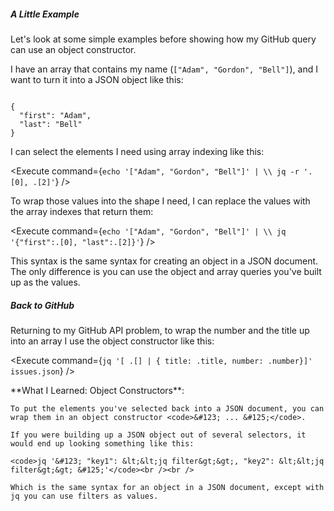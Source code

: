 <script>
import Alert from "components/Alert.svelte";
import Execute from "components/Execute.svelte";
</script>

##### A Little Example

Let's look at some simple examples before showing how my GitHub query can use an object constructor.

I have an array that contains my name (`["Adam", "Gordon", "Bell"]`), and I want to turn it into a JSON object like this:

<code>
&#123;
  "first": "Adam",
  "last": "Bell"
&#125;
</code>

I can select the elements I need using array indexing like this:

<Execute command={`echo '["Adam", "Gordon", "Bell"]' | \\ jq -r '.[0], .[2]'`} />

To wrap those values into the shape I need, I can replace the values with the array indexes that return them:

<Execute command={`echo '["Adam", "Gordon", "Bell"]' | \\ jq '{"first":.[0], "last":.[2]}'`} />

This syntax is the same syntax for creating an object in a JSON document. The only difference is you can use the object and array queries you've built up as the values.

##### Back to GitHub

Returning to my GitHub API problem, to wrap the number and the title up into an array I use the object constructor like this:

<Execute command={`jq '[ .[] | { title: .title, number: .number}]' issues.json`} />

<Alert>
	**What I Learned: Object Constructors**:

	To put the elements you've selected back into a JSON document, you can wrap them in an object constructor <code>&#123; ... &#125;</code>.

	If you were building up a JSON object out of several selectors, it would end up looking something like this:

	<code>jq '&#123; "key1": &lt;&lt;jq filter&gt;&gt;, "key2": &lt;&lt;jq filter&gt;&gt; &#125;'</code><br /><br />

	Which is the same syntax for an object in a JSON document, except with jq you can use filters as values.
</Alert>
